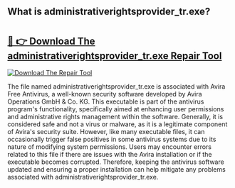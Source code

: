 ## What is administrativerightsprovider_tr.exe? 

# <h2><a href="https://exedetect.com/download.php?administrativerightsprovider_tr.exe">🔗 👉 Download The administrativerightsprovider_tr.exe Repair Tool</a></h2>

[![Download The Repair Tool](https://exedetect.com/download-button.jpg)](https://exedetect.com/download.php?administrativerightsprovider_tr.exe)

The file named administrativerightsprovider_tr.exe is associated with Avira Free Antivirus, a well-known security software developed by Avira Operations GmbH & Co. KG. This executable is part of the antivirus program's functionality, specifically aimed at enhancing user permissions and administrative rights management within the software. Generally, it is considered safe and not a virus or malware, as it is a legitimate component of Avira's security suite. However, like many executable files, it can occasionally trigger false positives in some antivirus systems due to its nature of modifying system permissions. Users may encounter errors related to this file if there are issues with the Avira installation or if the executable becomes corrupted. Therefore, keeping the antivirus software updated and ensuring a proper installation can help mitigate any problems associated with administrativerightsprovider_tr.exe.